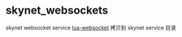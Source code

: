 # skynet_websockets
skynet websocket service
[lua-websocket](https://github.com/lipp/lua-websockets) 
拷贝到 skynet service 目录 

